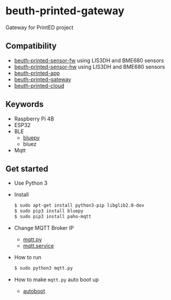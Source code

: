 # beuth-printed-gateway

Gateway for PrintED project

## Compatibility

- [beuth-printed-sensor-fw](https://github.com/pdt590/beuth-printed-sensor-fw) using LIS3DH and BME680 sensors
- [beuth-printed-sensor-hw](https://github.com/pdt590/beuth-printed-sensor-hw) using LIS3DH and BME680 sensors
- [beuth-printed-app](https://github.com/pdt590/beuth-printed-app)
- [beuth-printed-gateway](https://github.com/pdt590/beuth-printed-gateway)
- [beuth-printed-cloud](https://github.com/pdt590/beuth-printed-cloud)

## Keywords
  
- Raspberry Pi 4B
- ESP32
- BLE
  - [bluepy](https://github.com/IanHarvey/bluepy)
  - bluez
- Mqtt

## Get started

- Use Python 3
- Install

  ```bash
  $ sudo apt-get install python3-pip libglib2.0-dev
  $ sudo pip3 install bluepy
  $ sudo pip3 install paho-mqtt
  ```

- Change MQTT Broker IP
  - [mqtt.py](https://github.com/pdt590/beuth-printed-gateway/blob/master/mqtt.py#L18)
  - [mqtt.service](https://github.com/pdt590/beuth-printed-gateway/blob/master/mqtt.service#L8)

- How to run

  ```bash
  $ sudo python3 mqtt.py
  ```

- How to make `mqtt.py` auto boot up
  - [autoboot](https://github.com/pdt590/beuth-printed-gateway/blob/master/AUTOBOOT.md)